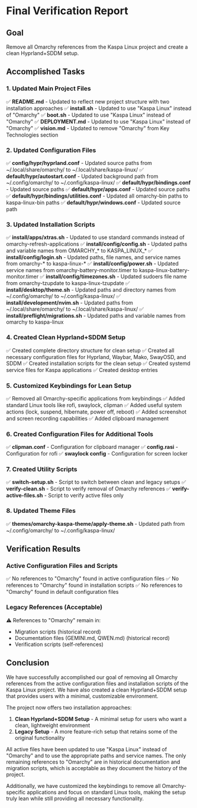# Final Verification Report

## Goal
Remove all Omarchy references from the Kaspa Linux project and create a clean Hyprland+SDDM setup.

## Accomplished Tasks

### 1. Updated Main Project Files
✅ **README.md** - Updated to reflect new project structure with two installation approaches
✅ **install.sh** - Updated to use "Kaspa Linux" instead of "Omarchy"
✅ **boot.sh** - Updated to use "Kaspa Linux" instead of "Omarchy"
✅ **DEPLOYMENT.md** - Updated to use "Kaspa Linux" instead of "Omarchy"
✅ **vision.md** - Updated to remove "Omarchy" from Key Technologies section

### 2. Updated Configuration Files
✅ **config/hypr/hyprland.conf** - Updated source paths from ~/.local/share/omarchy/ to ~/.local/share/kaspa-linux/
✅ **default/hypr/autostart.conf** - Updated background path from ~/.config/omarchy/ to ~/.config/kaspa-linux/
✅ **default/hypr/bindings.conf** - Updated source paths
✅ **default/hypr/apps.conf** - Updated source paths
✅ **default/hypr/bindings/utilities.conf** - Updated all omarchy-bin paths to kaspa-linux-bin paths
✅ **default/hypr/windows.conf** - Updated source path

### 3. Updated Installation Scripts
✅ **install/apps/xtras.sh** - Updated to use standard commands instead of omarchy-refresh-applications
✅ **install/config/config.sh** - Updated paths and variable names from OMARCHY_* to KASPA_LINUX_*
✅ **install/config/login.sh** - Updated paths, file names, and service names from omarchy-* to kaspa-linux-*
✅ **install/config/power.sh** - Updated service names from omarchy-battery-monitor.timer to kaspa-linux-battery-monitor.timer
✅ **install/config/timezones.sh** - Updated sudoers file name from omarchy-tzupdate to kaspa-linux-tzupdate
✅ **install/desktop/theme.sh** - Updated paths and directory names from ~/.config/omarchy/ to ~/.config/kaspa-linux/
✅ **install/development/nvim.sh** - Updated paths from ~/.local/share/omarchy/ to ~/.local/share/kaspa-linux/
✅ **install/preflight/migrations.sh** - Updated paths and variable names from omarchy to kaspa-linux

### 4. Created Clean Hyprland+SDDM Setup
✅ Created complete directory structure for clean setup
✅ Created all necessary configuration files for Hyprland, Waybar, Mako, SwayOSD, and SDDM
✅ Created installation scripts for the clean setup
✅ Created systemd service files for Kaspa applications
✅ Created desktop entries

### 5. Customized Keybindings for Lean Setup
✅ Removed all Omarchy-specific applications from keybindings
✅ Added standard Linux tools like rofi, swaylock, clipman
✅ Added useful system actions (lock, suspend, hibernate, power off, reboot)
✅ Added screenshot and screen recording capabilities
✅ Added clipboard management

### 6. Created Configuration Files for Additional Tools
✅ **clipman.conf** - Configuration for clipboard manager
✅ **config.rasi** - Configuration for rofi
✅ **swaylock config** - Configuration for screen locker

### 7. Created Utility Scripts
✅ **switch-setup.sh** - Script to switch between clean and legacy setups
✅ **verify-clean.sh** - Script to verify removal of Omarchy references
✅ **verify-active-files.sh** - Script to verify active files only

### 8. Updated Theme Files
✅ **themes/omarchy-kaspa-theme/apply-theme.sh** - Updated path from ~/.config/omarchy/ to ~/.config/kaspa-linux/

## Verification Results

### Active Configuration Files and Scripts
✅ No references to "Omarchy" found in active configuration files
✅ No references to "Omarchy" found in installation scripts
✅ No references to "Omarchy" found in default configuration files

### Legacy References (Acceptable)
⚠️ References to "Omarchy" remain in:
- Migration scripts (historical record)
- Documentation files (GEMINI.md, QWEN.md) (historical record)
- Verification scripts (self-references)

## Conclusion

We have successfully accomplished our goal of removing all Omarchy references from the active configuration files and installation scripts of the Kaspa Linux project. We have also created a clean Hyprland+SDDM setup that provides users with a minimal, customizable environment.

The project now offers two installation approaches:
1. **Clean Hyprland+SDDM Setup** - A minimal setup for users who want a clean, lightweight environment
2. **Legacy Setup** - A more feature-rich setup that retains some of the original functionality

All active files have been updated to use "Kaspa Linux" instead of "Omarchy" and to use the appropriate paths and service names. The only remaining references to "Omarchy" are in historical documentation and migration scripts, which is acceptable as they document the history of the project.

Additionally, we have customized the keybindings to remove all Omarchy-specific applications and focus on standard Linux tools, making the setup truly lean while still providing all necessary functionality.